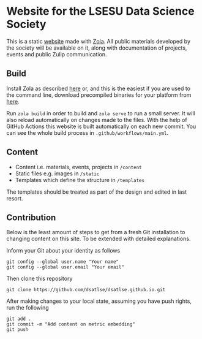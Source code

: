 # Website for the LSESU Data Science Society

This is a static [website](https://dsatlse.github.io/) made with [Zola](https://www.getzola.org/). All public materials developed by the society will be available on it, along with documentation of projects, events and public Zulip communication.

## Build

Install Zola as described [here](https://www.getzola.org/documentation/getting-started/installation/) or, and this is the easiest if you are used to the command line, download precompiled binaries for your platform from [here](https://github.com/getzola/zola/releases).

Run `zola build` in order to build and `zola serve` to run a small server. It will also reload automatically on changes made to the files. With the help of GitHub Actions this website is built automatically on each new commit. You can see the whole build process in `.github/workflows/main.yml`.

## Content

- Content i.e. materials, events, projects in `/content`
- Static files e.g. images in `/static`
- Templates which define the structure in `/templates`

The templates should be treated as part of the design and edited in last resort.

## Contribution

Below is the least amount of steps to get from a fresh Git installation to changing
content on this site. To be extended with detailed explanations.

Inform your Git about your identity as follows
```
git config --global user.name "Your name"
git config --global user.email "Your email"
```

Then clone this repository
```
git clone https://github.com/dsatlse/dsatlse.github.io.git
```

After making changes to your local state, assuming you have push rights, run the following
```
git add .
git commit -m "Add content on metric embedding"
git push
```
